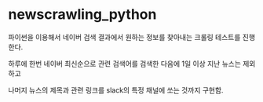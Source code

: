 # newscrawling_python

파이썬을 이용해서 네이버 검색 결과에서 원하는 정보를 찾아내는 크롤링 테스트를 진행한다.

하루에 한번 네이버 최신순으로 관련 검색어를 검색한 다음에 1일 이상 지난 뉴스는 제외하고

나머지 뉴스의 제목과 관련 링크를 slack의 특정 채널에 쏘는 것까지 구현함.

